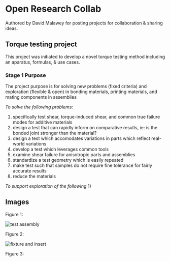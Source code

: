 # Open Research Collab

Authored by David Malawey for posting projects for collaboration & sharing ideas.

## Torque testing project

This project was initiated to develop a novel torque testing method including an aparatus, formulas, & use cases.

### Stage 1 Purpose
The project purpose is for solving new problems (fixed criteria) and exploration (flexible & open) in bonding materials, printing materials, and mating components in assemblies

*To solve the following problems:*
1) specifically test shear, torque-induced shear, and common true failure modes for additive materials
2) design a test that can rapidly inform on comparative results, ie: is the bonded joint stronger than the material?
3) design a test which accomodates variations in parts which reflect real-world variations
5) develop a test which leverages common tools
6) examine shear failure for anisotropic parts and assemblies
7) standardize a test geometry which is easily repeated
8) make test such that samples do not require fine tolerance for fairly accurate results
9) reduce the materials

*To support exploration of the following*
1) 

## Images

Figure 1:

![test assembly](https://i.imgur.com/6gJ2nkE.jpeg 'width="200"')

Figure 2:

![fixture and insert](https://i.imgur.com/m5M9Hzs.jpeg ':class=image-25')



Figure 3: 

